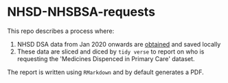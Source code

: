 # NHSD-NHSBSA-requests

This repo describes a process where:

1. NHSD DSA data from Jan 2020 onwards are [obtained](https://digital.nhs.uk/services/data-access-request-service-dars/data-uses-register) and saved locally
2. These data are sliced and diced by `tidy verse` to report on who is requesting the 'Medicines Dispenced in Primary Care' dataset.

The report is written using `RMarkdown` and by default generates a PDF.
